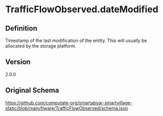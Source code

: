 # TrafficFlowObserved.dateModified

## Definition
Timestamp of the last modification of the entity. This will usually be allocated by the storage platform.

## Version
2.0.0

## Original Schema
https://github.com/computate-org/smartabyar-smartvillage-static/blob/main/fiware/TrafficFlowObserved/schema.json

